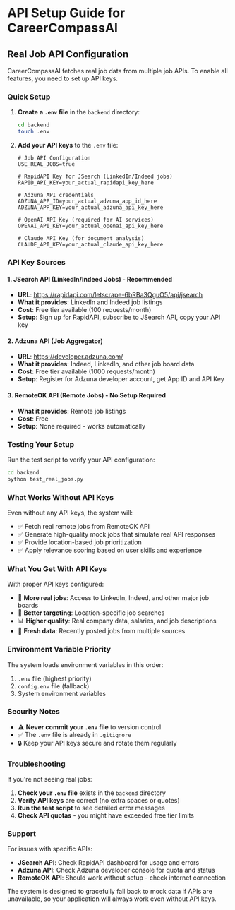 # API Setup Guide for CareerCompassAI

## Real Job API Configuration

CareerCompassAI fetches real job data from multiple job APIs. To enable all features, you need to set up API keys.

### Quick Setup

1. **Create a `.env` file** in the `backend` directory:
   ```bash
   cd backend
   touch .env
   ```

2. **Add your API keys** to the `.env` file:
   ```env
   # Job API Configuration
   USE_REAL_JOBS=true

   # RapidAPI Key for JSearch (LinkedIn/Indeed jobs)
   RAPID_API_KEY=your_actual_rapidapi_key_here

   # Adzuna API credentials  
   ADZUNA_APP_ID=your_actual_adzuna_app_id_here
   ADZUNA_APP_KEY=your_actual_adzuna_api_key_here

   # OpenAI API Key (required for AI services)
   OPENAI_API_KEY=your_actual_openai_api_key_here

   # Claude API Key (for document analysis)
   CLAUDE_API_KEY=your_actual_claude_api_key_here
   ```

### API Key Sources

#### 1. JSearch API (LinkedIn/Indeed Jobs) - **Recommended**
- **URL**: https://rapidapi.com/letscrape-6bRBa3QguO5/api/jsearch
- **What it provides**: LinkedIn and Indeed job listings
- **Cost**: Free tier available (100 requests/month)
- **Setup**: Sign up for RapidAPI, subscribe to JSearch API, copy your API key

#### 2. Adzuna API (Job Aggregator)
- **URL**: https://developer.adzuna.com/
- **What it provides**: Indeed, LinkedIn, and other job board data
- **Cost**: Free tier available (1000 requests/month)
- **Setup**: Register for Adzuna developer account, get App ID and API Key

#### 3. RemoteOK API (Remote Jobs) - **No Setup Required**
- **What it provides**: Remote job listings
- **Cost**: Free
- **Setup**: None required - works automatically

### Testing Your Setup

Run the test script to verify your API configuration:

```bash
cd backend
python test_real_jobs.py
```

### What Works Without API Keys

Even without any API keys, the system will:
- ✅ Fetch real remote jobs from RemoteOK API
- ✅ Generate high-quality mock jobs that simulate real API responses
- ✅ Provide location-based job prioritization
- ✅ Apply relevance scoring based on user skills and experience

### What You Get With API Keys

With proper API keys configured:
- 🚀 **More real jobs**: Access to LinkedIn, Indeed, and other major job boards
- 🎯 **Better targeting**: Location-specific job searches
- 📊 **Higher quality**: Real company data, salaries, and job descriptions
- 🔄 **Fresh data**: Recently posted jobs from multiple sources

### Environment Variable Priority

The system loads environment variables in this order:
1. `.env` file (highest priority)
2. `config.env` file (fallback)
3. System environment variables

### Security Notes

- ⚠️ **Never commit your `.env` file** to version control
- ✅ The `.env` file is already in `.gitignore`
- 🔒 Keep your API keys secure and rotate them regularly

### Troubleshooting

If you're not seeing real jobs:

1. **Check your `.env` file** exists in the `backend` directory
2. **Verify API keys** are correct (no extra spaces or quotes)
3. **Run the test script** to see detailed error messages
4. **Check API quotas** - you might have exceeded free tier limits

### Support

For issues with specific APIs:
- **JSearch API**: Check RapidAPI dashboard for usage and errors
- **Adzuna API**: Check Adzuna developer console for quota and status
- **RemoteOK API**: Should work without setup - check internet connection

The system is designed to gracefully fall back to mock data if APIs are unavailable, so your application will always work even without API keys. 